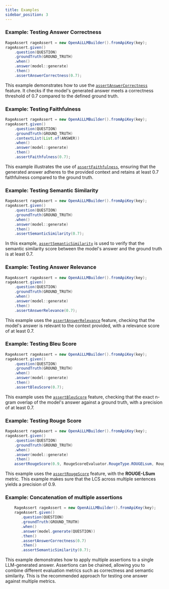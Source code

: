 ```yaml
---
title: Examples
sidebar_position: 3
---
```


### Example: Testing Answer Correctness

``` JAVA
RageAssert rageAssert = new OpenAiLLMBuilder().fromApiKey(key);
rageAssert.given()
    .question(QUESTION)
    .groundTruth(GROUND_TRUTH)
    .when()
    .answer(model::generate)
    .then()
    .assertAnswerCorrectness(0.7);
```

This example demonstrates how to use the [`assertAnswerCorrectness`](/docs/rage4j-core/metrics/answer_correctness)
feature. It checks if the model's generated answer
meets a correctness threshold of 0.7 compared to the defined ground truth.

### Example: Testing Faithfulness

``` java
RageAssert rageAssert = new OpenAiLLMBuilder().fromApiKey(key);
rageAssert.given()
    .question(QUESTION)
    .groundTruth(GROUND_TRUTH)
    .contextList(List.of(ANSWER))
    .when()
    .answer(model::generate)
    .then()
    .assertFaithfulness(0.7);
```

This example illustrates the use of [`assertFaithfulness`](/docs/rage4j-core/metrics/faithfulness), ensuring that the
generated answer adheres to the provided
context and retains at least 0.7 faithfulness compared to the ground truth.

### Example: Testing Semantic Similarity

``` java
RageAssert rageAssert = new OpenAiLLMBuilder().fromApiKey(key);
rageAssert.given()
    .question(QUESTION)
    .groundTruth(GROUND_TRUTH)
    .when()
    .answer(model::generate)
    .then()
    .assertSemanticSimilarity(0.7);
```

In this example, [`assertSemanticSimilarity`](/docs/rage4j-core/metrics/answer_semantic_similarity)  is used to verify
that the
semantic similarity score between the model's
answer and the ground truth is at least 0.7.

### Example: Testing Answer Relevance

``` java
RageAssert rageAssert = new OpenAiLLMBuilder().fromApiKey(key);
rageAssert.given()
    .question(QUESTION)
    .groundTruth(GROUND_TRUTH)
    .when()
    .answer(model::generate)
    .then()
    .assertAnswerRelevance(0.7);
```

This example uses the [`assertAnswerRelevance`](/docs/rage4j-core/metrics/answer_relevance) feature, checking that the
model's answer is relevant to the context
provided, with a relevance score of at least 0.7.

### Example: Testing Bleu Score

``` java
RageAssert rageAssert = new OpenAiLLMBuilder().fromApiKey(key);
rageAssert.given()
    .question(QUESTION)
    .groundTruth(GROUND_TRUTH)
    .when()
    .answer(model::generate)
    .then()
    .assertBleuScore(0.7);
```

This example uses the [`assertBleuScore`](/docs/rage4j-core/metrics/bleu_score) feature, checking that the exact n-gram
overlap
of the model's answer against a ground truth, with a precision of at least 0.7.

### Example: Testing Rouge Score

``` java
RageAssert rageAssert = new OpenAiLLMBuilder().fromApiKey(key);
rageAssert.given()
    .question(QUESTION)
    .groundTruth(GROUND_TRUTH)
    .when()
    .answer(model::generate)
    .then()
    assertRougeScore(0.9, RougeScoreEvaluator.RougeType.ROUGELsum, RougeScoreEvaluator.MeasureType.PRECISION));
```

This example uses the [`assertRougeScore`](/docs/rage4j-core/metrics/rouge_score) feature, with the **ROUGE-LSum**
metric. This example makes sure that the LCS across multiple sentences yields a precision of 0.9.

### Example: Concatenation of multiple assertions

``` java
    RageAssert rageAssert = new OpenAiLLMBuilder().fromApiKey(key);
    rageAssert.given()
       .question(QUESTION)
       .groundTruth(GROUND_TRUTH)
       .when()
       .answer(model.generate(QUESTION))
       .then()
       .assertAnswerCorrectness(0.7)
       .then()
       .assertSemanticSimilarity(0.7);
```

This example demonstrates how to apply multiple assertions to a single LLM-generated answer.
Assertions can be chained, allowing you to combine different evaluation metrics such as correctness and semantic
similarity.
This is the recommended approach for testing one answer against multiple metrics.